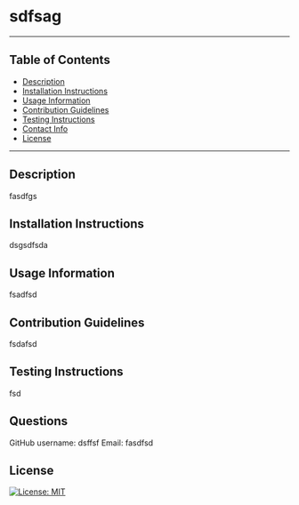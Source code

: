 
# sdfsag
---
## Table of Contents
* [Description](##description)
* [Installation Instructions](##installation-instructions)
* [Usage Information](##usage-information)
* [Contribution Guidelines](##contribution-guidelines)
* [Testing Instructions](##testing-instructions)
* [Contact Info](##contact-info)
* [License](##license)
---

## Description
fasdfgs

## Installation Instructions
dsgsdfsda

## Usage Information
fsadfsd

## Contribution Guidelines
fsdafsd

## Testing Instructions
fsd

## Questions
GitHub username: dsffsf
Email: fasdfsd

## License
[![License: MIT](https://img.shields.io/badge/License-MIT-yellow.svg)](https://opensource.org/licenses/MIT)